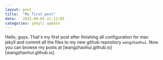 ```yaml
---
layout: post
title:  "My first post"
date:   2015-09-05 21:12:05
categories: jekyll update
---
```

Hello, guys. That's my first post after finishing all configuration for mac jekyll and commit all the files to my new github repository `wangzhaohui`.
Now you can browse my posts at [wangzhaohui.github.io][wangzhaohui.github.io].